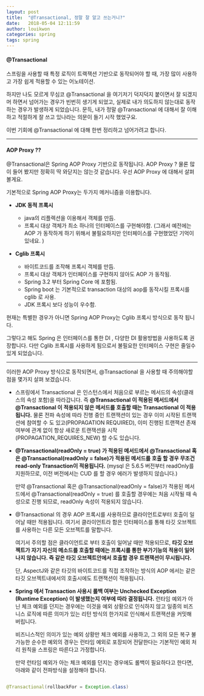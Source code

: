 ```yaml
---
layout: post
title:  "@Transactional, 정말 잘 알고 쓰는거니?"
date:   2018-05-04 12:11:59
author: louikwon
categories: spring
tags: spring
---
```

#### @Transactional ####

스프링을 사용할 때 특정 로직이  트랙잭션 기반으로 동작되어야 할 때, 가장 많이 사용하고 가장 쉽게 적용할 수 있는 어노테이션. 

하지만 나도 모르게 무심코 @Transactional 을 여기저기 덕지덕지 붙이면서 잘 되겠지머 하면서 넘어가는 경우가 빈번히 생기게 되었고, 실제로 내가 의도하지 않는대로 동작하는 경우가 발생하게 되었습니다.  문득, 내가 정말 @Transactional 에 대해서 잘 이해하고 적절하게 잘 쓰고 있나라는 의문이 들기 시작 했었구요. 

이번 기회에 @Transactional 에 대해 한번 정리하고 넘어가려고 합니다. 

***
#### AOP Proxy ?? ####

@Transactional은 Spring AOP Proxy 기반으로 동작됩니다. AOP Proxy ? 물론 많이 들어 봤지만 정확히 딱 와닫지는 않는것 같습니다. 우선 AOP Proxy 에 대해서 살펴 볼게요.

기본적으로 Spring AOP Proxy는 두가지 메커니즘을 이용합니다. 

- **JDK 동적 프록시**
    
    - java의 리플렉션을 이용해서 객체를 만듬.
    - 프록시 대상 객체가 최소 하나의 인터페이스를 구현해야함. (그래서 예전에는 AOP 가 동작하게 하기 위해서 불필요하지만 인터페이스를 구현했었던 기억이 있네요. )



- **Cglib 프록시** 

    - 바이트코드를 조작해 프록시 객체를 만듬.
    - 프록시 대상 객체가 인터페이스를 구현하지 않아도   AOP 가 동작됨. 
    - Spring 3.2 부터 Spring Core 에 포함됨. 
    - Spring boot 는 기본적으로 transaction 대상의 aop를 동작시킬 프록시를 cglib 로 사용. 
    - JDK 프록시 보다 성능이 우수함. 

현재는 특별한 경우가 아니면 Spring AOP Proxy는 Cglib 프록시 방식으로 동작 됩니다. 

그렇다고 해도 Spring 은 인터페이스를 통한 DI , 다양한 DI 활용방법을 사용하도록 권장합니다. 다만 Cglib 프록시를 사용하게 됨으로서 불필요한 인터페이스 구현은 줄일수 있게 되었습니다. 

***
이러한 AOP Proxy 방식으로 동작되면서, @Transactional 을 사용할 때 주의해야할 점을 몇가지 살펴 보겠습니다. 

- 스프링에서 Transactional 은 인스턴스에서 처음으로 부르는 메서드의 속성(클래스의 속성 포함)을 따라갑니다. 즉 **@Transactional 이 적용된 메서드에서 @Transactional 이 적용되지 않은 메서드를 호출할 때는 Transactional 이 적용 됩니다.**
 물론 전파 속성에 따라 진행 중인 트랜잭션이 있는 경우 이미 시작된 트랜잭션에 참여할 수 도 있고(PROPAGATION REQUIRED), 이미 진행된 트랜잭션 존재 여부에 관계 없이 항상 새로운 트랜잭션을 시작(PROPAGATION_REQUIRES_NEW) 할 수도 있습니다.




- **@Transactional(readOnly = true) 가 적용된 메서드에서 @Transactional 혹은 @Transactional(readOnly = false)가 적용된 메서드를 호출 할 경우 무조건 read-only Transaction이 적용됩니다.** (mysql 은 5.6.5 버전부터 readOnly를 지원하므로, 이전 버전에서는 CUD 를 할 경우 에러가 발생하지 않습니다.) 

  만약 @Transactional 혹은 @Transactional(readOnly = false)가 적용된 메서드에서 @Transactional(readOnly = true) 를 호출할 경우에는 처음 시작될 때 속성으로 진행 되므로, readOnly 속성이 적용되지 않습니다.





- @Transactional 의 경우 AOP 프록시를 사용하므로 클라이언트로부터 호출이 일어날 때만 적용됩니다. 여기서 클라이언트라 함은 인터페이스를 통해 타깃 오브젝트를 사용하는 다른 모든 오브젝트를 말합니다. 
 
  여기서 주의할 점은 클라이언트로 부터 호출이 일어날 때만 적용되므로, **타깃 오브젝트가 자기 자신의 메소드를 호출할 때에는 프록시를 통한 부가기능의 적용이 일어나지 않습니다. 즉 같은 타깃 오브젝트안에서 호출할 경우 트랜잭션이 무시됩니다.** 

  단, AspectJ와 같은 타깃의 바이트코드를 직접 조작하는 방식의 AOP 에서는 같은 타깃 오브젝트내에서의 호출시에도 트랜잭션이 적용됩니다.




- **Spring 에서 Transaction 사용시 롤백 여부는 Unchecked Exception (Runtime Exception) 이 발생했는지 여부에 따라 결정됩니다.** 런타임 예외가 아닌 체크 예외를 던지는 경우에는 이것을 예외 상황으로 인식하지 않고 일종의 비즈니스 로직에 따른 의미가 있는 리턴 방식의 한가지로 인식해서 트랜잭션을 커밋해 버립니다. 

  비즈니스적인 의미가 있는 예외 상황만 체크 예외를 사용하고, 그 외의 모든 복구 불가능한 순수한 예외의 경우는 런타임 예외로 포장되어 전달한다는 기본적인 예외 처리 원칙을 스프링은 따른다고 가정합니다.

  만약 런타임 예외가 아는 체크 예외를 던지는 경우에도 롤백이 필요하다고 한다면, 아래와 같이 전파방식을 설정해야 합니다.

```java

@Transactional(rollbackFor = Exception.class)

```
